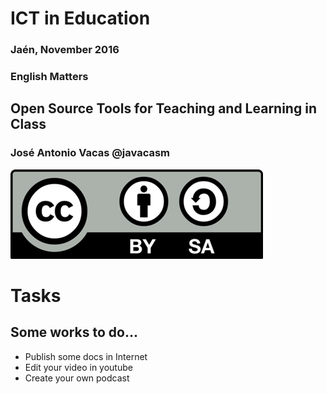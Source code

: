 # ICT in Education

### Jaén, November 2016

### English Matters

## Open Source Tools for Teaching and Learning in Class

### José Antonio Vacas @javacasm

![./Licencia CC.png](./images/Licencia_CC.png)

# Tasks

## Some works to do...

* Publish some docs in Internet
* Edit your video in youtube
* Create your own podcast
